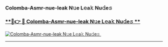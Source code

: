 ### Colomba-Asmr-nue-leak N𝚞e L𝚎a𝚔 Nu𝚍e𝚜   

### [ **🔗👉 🔴 Colomba-Asmr-nue-leak N𝚞e L𝚎a𝚔 Nu𝚍e𝚜 **](https://taap.it/xNRuk4)  

[![Colomba-Asmr-nue-leak N𝚞e L𝚎a𝚔 Nu𝚍e𝚜 ](https://i.imgur.com/0qMVB7G.gif)](https://taap.it/xNRuk4)  

___  
